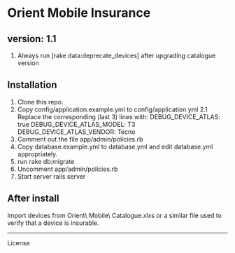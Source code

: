 Orient Mobile Insurance
========================

version: 1.1
------------
1. Always run [rake data:deprecate_devices] after upgrading catalogue version

Installation
------------

1. Clone this repo.
2. Copy config/application.example.yml to config/application.yml
  2.1 Replace the corresponding (last 3) lines with:
    DEBUG_DEVICE_ATLAS: true
    DEBUG_DEVICE_ATLAS_MODEL: T3
    DEBUG_DEVICE_ATLAS_VENDOR: Tecno
3. Comment out the file app/admin/policies.rb
4. Copy database.example.yml to database.yml and edit database.yml appropriately.
4. run rake db:migrate
5. Uncomment app/admin/policies.rb
5. Start server rails server

After install
--------------
Import devices from Orient\ Mobile\ Catalogue.xlxs or a similar file used to verify that a device is insurable.

________________________

License
